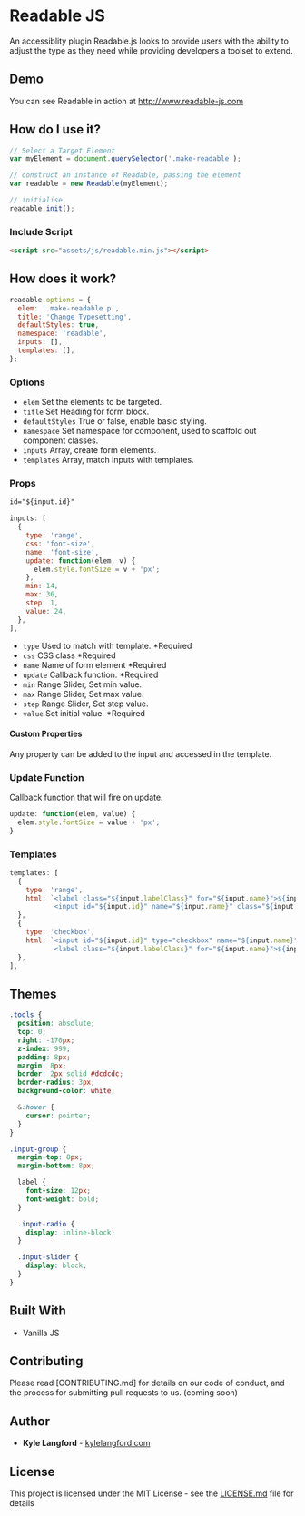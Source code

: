 # Readable JS

An accessiblity plugin Readable.js looks to provide users with the ability to adjust the type as they need while providing developers a toolset to extend.

## Demo

You can see Readable in action at http://www.readable-js.com

## How do I use it?

```javascript
// Select a Target Element
var myElement = document.querySelector('.make-readable');

// construct an instance of Readable, passing the element
var readable = new Readable(myElement);

// initialise
readable.init();
```

### Include Script

```html
<script src="assets/js/readable.min.js"></script>
```

## How does it work?

```javascript
readable.options = {
  elem: '.make-readable p',
  title: 'Change Typesetting',
  defaultStyles: true,
  namespace: 'readable',
  inputs: [],
  templates: [],
};
```

### Options

- `elem` Set the elements to be targeted.
- `title` Set Heading for form block.
- `defaultStyles` True or false, enable basic styling.
- `namespace` Set namespace for component, used to scaffold out component classes.
- `inputs` Array, create form elements.
- `templates` Array, match inputs with templates.

### Props

```html
id="${input.id}"
```

```javascript
inputs: [
  {
    type: 'range',
    css: 'font-size',
    name: 'font-size',
    update: function(elem, v) {
      elem.style.fontSize = v + 'px';
    },
    min: 14,
    max: 36,
    step: 1,
    value: 24,
  },
],
```

- `type` Used to match with template. \*Required
- `css` CSS class \*Required
- `name` Name of form element \*Required
- `update` Callback function. \*Required
- `min` Range Slider, Set min value.
- `max` Range Slider, Set max value.
- `step` Range Slider, Set step value.
- `value` Set initial value. \*Required

#### Custom Properties

Any property can be added to the input and accessed in the template.

### Update Function

Callback function that will fire on update.

```javascript
update: function(elem, value) {
  elem.style.fontSize = value + 'px';
}
```

### Templates

```javascript
templates: [
  {
    type: 'range',
    html: `<label class="${input.labelClass}" for="${input.name}">${input.label} <span>${input.value}</span></label>
           <input id="${input.id}" name="${input.name}" class="${input.class}" type="range"  min="${input.min}" max="${input.max}" step="${input.step}" />`,
  },
  {
    type: 'checkbox',
    html: `<input id="${input.id}" type="checkbox" name="${input.name}" value="${input.value}" class="${input.class}" />
           <label class="${input.labelClass}" for="${input.name}">${input.label}</label>`,
  },
],
```

## Themes

```scss
.tools {
  position: absolute;
  top: 0;
  right: -170px;
  z-index: 999;
  padding: 8px;
  margin: 8px;
  border: 2px solid #dcdcdc;
  border-radius: 3px;
  background-color: white;

  &:hover {
    cursor: pointer;
  }
}

.input-group {
  margin-top: 8px;
  margin-bottom: 8px;

  label {
    font-size: 12px;
    font-weight: bold;
  }

  .input-radio {
    display: inline-block;
  }

  .input-slider {
    display: block;
  }
}
```

## Built With

- Vanilla JS

## Contributing

Please read [CONTRIBUTING.md] for details on our code of conduct, and the process for submitting pull requests to us. (coming soon)

## Author

- **Kyle Langford** - [kylelangford.com](http://www.kylelangford.com)

## License

This project is licensed under the MIT License - see the [LICENSE.md](LICENSE.md) file for details
